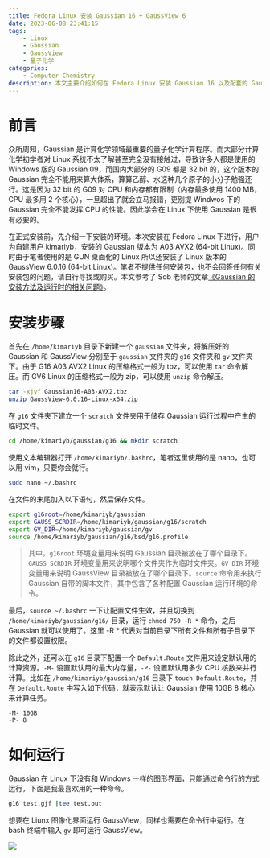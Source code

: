 ```yaml
---
title: Fedora Linux 安装 Gaussian 16 + GaussView 6
date: 2023-06-08 23:41:15
tags:
    - Linux
    - Gaussian
    - GaussView
    - 量子化学
categories: 
	- Computer Chemistry
description: 本文主要介绍如何在 Fedora Linux 安装 Gaussian 16 以及配套的 GaussView 6。参考了 Sob 老师的文章《Gaussian 的安装方法及运行时的相关问题》(http://sobereva.com/439)。
---
```


# 前言

众所周知，Gaussian 是计算化学领域最重要的量子化学计算程序。而大部分计算化学初学者对 Linux 系统不太了解甚至完全没有接触过，导致许多人都是使用的 Windows 版的 Gaussian 09，而国内大部分的 G09 都是 32 bit 的，这个版本的 Gaussian 完全不能用来算大体系，算算乙醇、水这种几个原子的小分子勉强还行。这是因为 32 bit 的 G09 对 CPU 和内存都有限制（内存最多使用 1400 MB，CPU 最多用 2 个核心），一旦超出了就会立马报错，更别提 Windwos 下的 Gaussian 完全不能发挥 CPU 的性能。因此学会在 Linux 下使用 Gaussian 是很有必要的。

在正式安装前，先介绍一下安装的环境。本次安装在 Fedora Linux 下进行，用户为自建用户 kimariyb，安装的 Gaussian 版本为 A03 AVX2 (64-bit Linux)。同时由于笔者使用的是 GUN 桌面化的 Linux 所以还安装了 Linux 版本的 GaussView 6.0.16 (64-bit Linux)。笔者不提供任何安装包，也不会回答任何有关安装包的问题，请自行寻找或购买。本文参考了 Sob 老师的文章[《Gaussian 的安装方法及运行时的相关问题》](http://sobereva.com/439)。

# 安装步骤

首先在 `/home/kimariyb` 目录下新建一个 `gaussian` 文件夹，将解压好的 Gaussian 和 GaussView 分别至于 `gaussian` 文件夹的 `g16` 文件夹和 `gv` 文件夹下。由于 G16 A03 AVX2 Linux 的压缩格式一般为 tbz，可以使用 `tar` 命令解压。而 GV6 Linux 的压缩格式一般为 zip，可以使用 `unzip` 命令解压。

```bash
tar -xjvf Gaussian16-A03-AVX2.tbz
unzip GaussView-6.0.16-Linux-x64.zip
```

在 `g16` 文件夹下建立一个 `scratch` 文件夹用于储存 Gaussian 运行过程中产生的临时文件。

```bash
cd /home/kimariyb/gaussian/g16 && mkdir scratch 
```

使用文本编辑器打开 `/home/kimariyb/.bashrc`，笔者这里使用的是 nano，也可以用 vim，只要你会就行。

```bash
sudo nano ~/.bashrc
```

在文件的末尾加入以下语句，然后保存文件。

```bash
export g16root=/home/kimariyb/gaussian
export GAUSS_SCRDIR=/home/kimariyb/gaussian/g16/scratch
export GV_DIR=/home/kimariyb/gaussian/gv
source /home/kimariyb/gaussian/g16/bsd/g16.profile
```

> 其中，`g16root` 环境变量用来说明 Gaussian 目录被放在了哪个目录下。`GAUSS_SCRDIR` 环境变量用来说明哪个文件夹作为临时文件夹。`GV_DIR` 环境变量用来说明 GaussView 目录被放在了哪个目录下。`source` 命令用来执行 Gaussian 自带的脚本文件，其中包含了各种配置 Gaussian 运行环境的命令。 

最后，`source ~/.bashrc` 一下让配置文件生效，并且切换到 `/home/kimariyb/gaussian/g16/` 目录，运行 `chmod 750 -R *` 命令，之后 Gaussian 就可以使用了。这里 -R * 代表对当前目录下所有文件和所有子目录下的文件都设置权限。

除此之外，还可以在 `g16` 目录下配置一个 `Default.Route` 文件用来设定默认用的计算资源。`-M-` 设置默认用的最大内存量，`-P-` 设置默认用多少 CPU 核数来并行计算。比如在 `/home/kimariyb/gaussian/g16` 目录下 `touch Default.Route`，并在 `Default.Route` 中写入如下代码，就表示默认让 Gaussian 使用 10GB 8 核心来计算任务。

```Route
-M- 10GB
-P- 8
```

# 如何运行

Gaussian 在 Linux 下没有和 Windows 一样的图形界面，只能通过命令行的方式运行，下面是我最喜欢用的一种命令。

```bash
g16 test.gjf |tee test.out
```

想要在 Liunx 图像化界面运行 GaussView，同样也需要在命令行中运行。在 bash 终端中输入 `gv` 即可运行 GaussView。

<img src="1.png">